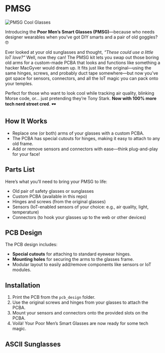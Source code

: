 # PMSG

![PMSG Cool Glasses](./path-to-your-image.png)

Introducing the **Poor Men’s Smart Glasses (PMSG)**—because who needs designer wearables when you’ve got DIY smarts and a pair of old goggles? 🤓

Ever looked at your old sunglasses and thought, *“These could use a little IoT love?”* Well, now they can! The PMSG kit lets you swap out those boring old arms for a custom-made PCBA that looks and functions like something a hacker MacGyver would dream up. It fits just like the original—using the same hinges, screws, and probably duct tape somewhere—but now you’ve got space for sensors, connectors, and all the IoT magic you can pack onto your temples.

Perfect for those who want to look cool while tracking air quality, blinking Morse code, or… just pretending they’re Tony Stark. **Now with 100% more tech nerd street cred**. 🕶️

## How It Works

- Replace one (or both) arms of your glasses with a custom PCBA.
- The PCBA has special cutouts for hinges, making it easy to attach to any old frame.
- Add or remove sensors and connectors with ease—think plug-and-play for your face!

## Parts List

Here’s what you’ll need to bring your PMSG to life:

- Old pair of safety glasses or sunglasses
- Custom PCBA (available in this repo)
- Hinges and screws (from the original glasses)
- Sensors (IoT-enabled sensors of your choice: e.g., air quality, light, temperature)
- Connectors (to hook your glasses up to the web or other devices)

## PCB Design

The PCB design includes:
- **Special cutouts** for attaching to standard eyewear hinges.
- **Mounting holes** for securing the arms to the glasses frame.
- Modular layout to easily add/remove components like sensors or IoT modules.

## Installation

1. Print the PCB from the `pcb_design` folder.
2. Use the original screws and hinges from your glasses to attach the PCBA.
3. Mount your sensors and connectors onto the provided slots on the PCBA.
4. Voilà! Your Poor Men’s Smart Glasses are now ready for some tech magic.

## ASCII Sunglasses
